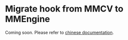 # Migrate hook from MMCV to MMEngine

Coming soon. Please refer to [chinese documentation](https://mmengine.readthedocs.io/zh_CN/latest/migration/hook.html).
